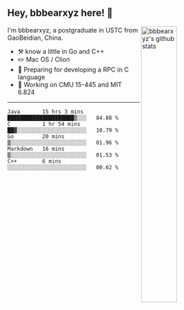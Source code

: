 ## Hey, bbbearxyz here! :wave:

<img align="right" alt="bbbearxyz's github stats" width="40%" src="https://github-readme-stats.vercel.app/api?username=bbbearxyz&show_icons=true">

I'm bbbearxyz, a postgraduate in USTC from GaoBeidian, China.

-   :hammer_and_pick:    know a little in Go and C++
-   :pencil2: Mac OS / Clion
-   :seedling: Preparing for developing a RPC in C language 
-   :thinking: Working on CMU 15-445 and MIT 6.824
---
<!--START_SECTION:waka-->
```text
Java       15 hrs 3 mins   █████████████████████▒░░░   84.88 % 
C          1 hr 54 mins    ██▓░░░░░░░░░░░░░░░░░░░░░░   10.79 % 
Go         20 mins         ▒░░░░░░░░░░░░░░░░░░░░░░░░   01.96 % 
Markdown   16 mins         ▒░░░░░░░░░░░░░░░░░░░░░░░░   01.53 % 
C++        6 mins          ░░░░░░░░░░░░░░░░░░░░░░░░░   00.62 % 
```
<!--END_SECTION:waka-->
